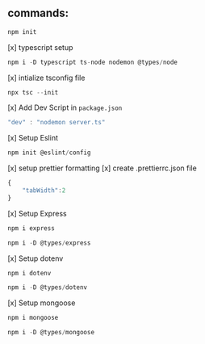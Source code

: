 ## commands:

```js
npm init
```

[x] typescript setup

```js
npm i -D typescript ts-node nodemon @types/node
```

[x] intialize tsconfig file

```js
npx tsc --init
```

[x] Add Dev Script in `package.json`

```js
"dev" : "nodemon server.ts"
```

[x] Setup Eslint

```js
npm init @eslint/config
```

[x] setup prettier formatting
[x] create .prettierrc.json file

```js
{
    "tabWidth":2
}
```

[x] Setup Express

```js
npm i express
```

```js
npm i -D @types/express
```

[x] Setup dotenv

```js
npm i dotenv
```

```js
npm i -D @types/dotenv
```

[x] Setup mongoose

```js
npm i mongoose
```

```js
npm i -D @types/mongoose
```
